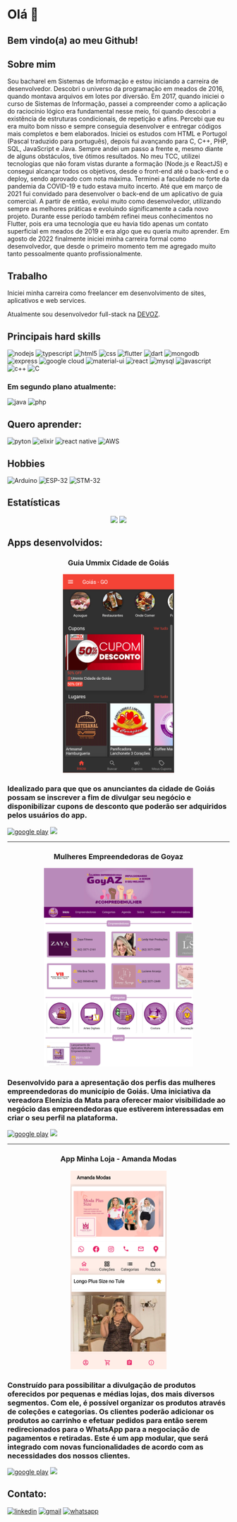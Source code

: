 # Olá 👋

## Bem vindo(a) ao meu Github!

## Sobre mim
Sou bacharel em Sistemas de Informação e estou iniciando a carreira de desenvolvedor.
Descobri o universo da programação em meados de 2016, quando montava arquivos em lotes por diversão. 
Em 2017, quando iniciei o curso de Sistemas de Informação, passei a compreender como a aplicação do raciocínio lógico era fundamental nesse meio, foi quando descobri a existência de estruturas condicionais, de repetição e afins. Percebi que eu era muito bom nisso e sempre conseguia desenvolver e entregar códigos mais completos e bem elaborados.
Iniciei os estudos com HTML e Portugol (Pascal traduzido para português), depois fui avançando para C, C++, PHP, SQL, JavaScript e Java. Sempre andei um passo a frente e, mesmo diante de alguns obstáculos, tive ótimos resultados. No meu TCC, utilizei tecnologias que não foram vistas durante a formação (Node.js e ReactJS) e consegui alcançar todos os objetivos, desde o front-end até o back-end e o deploy, sendo aprovado com nota máxima.
Terminei a faculdade no forte da pandemia da COVID-19 e tudo estava muito incerto. Até que em março de 2021 fui convidado para desenvolver o back-end de um aplicativo de guia comercial. A partir de então, evolui muito como desenvolvedor, utilizando sempre as melhores práticas e evoluindo significamente a cada novo projeto. Durante esse período também refinei meus conhecimentos no Flutter, pois era uma tecnologia que eu havia tido apenas um contato superficial em meados de 2019 e era algo que eu queria muito aprender.
Em agosto de 2022 finalmente iniciei minha carreira formal como desenvolvedor, que desde o primeiro momento tem me agregado muito tanto pessoalmente quanto profissionalmente.

## Trabalho
Iniciei minha carreira como freelancer em desenvolvimento de sites, aplicativos e web services.

Atualmente sou desenvolvedor full-stack na [DEVOZ](https://devoz.com.br/).

## Principais hard skills

![nodejs](https://img.shields.io/badge/Node.js-43853D?style=for-the-badge&logo=node.js&logoColor=white)
![typescript](https://img.shields.io/badge/TypeScript-007ACC?style=for-the-badge&logo=typescript&logoColor=white)
![html5](https://img.shields.io/badge/HTML5-E34F26?style=for-the-badge&logo=html5&logoColor=white)
![css](https://img.shields.io/badge/CSS3-1572B6?style=for-the-badge&logo=css3&logoColor=white)
![flutter](https://img.shields.io/badge/Flutter-02569B?style=for-the-badge&logo=flutter&logoColor=white)
![dart](https://img.shields.io/badge/Dart-0175C2?style=for-the-badge&logo=dart&logoColor=white)
![mongodb](https://img.shields.io/badge/MongoDB-4EA94B?style=for-the-badge&logo=mongodb&logoColor=white)
![express](https://img.shields.io/badge/Express.js-404D59?style=for-the-badge)
![google cloud](https://img.shields.io/badge/Google_Cloud-4285F4?style=for-the-badge&logo=google-cloud&logoColor=white)
![material-ui](https://img.shields.io/badge/Material--UI-0081CB?style=for-the-badge&logo=material-ui&logoColor=white)
![react](https://img.shields.io/badge/React-20232A?style=for-the-badge&logo=react&logoColor=61DAFB)
![mysql](	https://img.shields.io/badge/MySQL-00000F?style=for-the-badge&logo=mysql&logoColor=white)
![javascript](https://img.shields.io/badge/JavaScript-323330?style=for-the-badge&logo=javascript&logoColor=F7DF1E)
![c++](https://img.shields.io/badge/C%2B%2B-00599C?style=for-the-badge&logo=c%2B%2B&logoColor=white)
![C](https://img.shields.io/badge/C-00599C?style=for-the-badge&logo=c&logoColor=white)

### Em segundo plano atualmente:
![java](https://img.shields.io/badge/Java-ED8B00?style=for-the-badge&logo=java&logoColor=white)
![php](https://img.shields.io/badge/PHP-777BB4?style=for-the-badge&logo=php&logoColor=white)

## Quero aprender:

![pyton](https://img.shields.io/badge/Python-3776AB?style=for-the-badge&logo=python&logoColor=white)
![elixir](https://img.shields.io/badge/Elixir-4B275F?style=for-the-badge&logo=elixir&logoColor=white)
![react native](https://img.shields.io/badge/React_Native-20232A?style=for-the-badge&logo=react&logoColor=61DAFB)
![AWS](https://img.shields.io/badge/Amazon_AWS-232F3E?style=for-the-badge&logo=amazon-aws&logoColor=white)

## Hobbies 
![Arduino](https://img.shields.io/badge/Arduino-00979D?style=for-the-badge&logo=Arduino&logoColor=white)
![ESP-32](https://img.shields.io/badge/espressif-E7352C?style=for-the-badge&logo=espressif&logoColor=white)
![STM-32](https://img.shields.io/static/v1?label=&message=STM-32&color=blue)

## Estatísticas
<div align="center">
<img height="180em" src="https://github-readme-stats.vercel.app/api?username=leonardojribeiro&show_icons=true&theme=synthwave&locale=pt-br"/> 
<img height="180em" src="https://github-readme-stats.vercel.app/api/top-langs/?username=LeonardoJRibeiro&layout=compact&theme=synthwave&locale=pt-br"/>
</div>

## Apps desenvolvidos:
  <div align="center">

  ### Guia Ummix Cidade de Goiás
  <img src='./images/guia.png' height='450px'> 
</div>
  
  ### Idealizado para que que os anunciantes da cidade de Goiás possam se inscrever a fim de divulgar seu negócio e disponibilizar cupons de desconto que poderão ser adquiridos pelos usuários do app. 
  [![google play](https://img.shields.io/badge/Google_Play-414141?style=for-the-badge&logo=google-play&logoColor=white)](https://play.google.com/store/apps/details?id=com.ummix.guia_ummix) 
  [![](https://img.shields.io/badge/website-000000?style=for-the-badge&=&logoColor=white)](https://guiacidadedegoias.ummix.com.br/)  
<hr/> 
  <div align="center">

  ### Mulheres Empreendedoras de Goyaz
  <img src='./images/meg.png' height='450px'> 
</div>
  
  ### Desenvolvido para a apresentação dos perfis das mulheres empreendedoras do município de Goiás. Uma iniciativa da vereadora Elenízia da Mata para oferecer maior visibilidade ao negócio das empreendedoras que estiverem interessadas em criar o seu perfil na plataforma.
  [![google play](https://img.shields.io/badge/Google_Play-414141?style=for-the-badge&logo=google-play&logoColor=white)](https://play.google.com/store/apps/details?id=com.ribeiro.leonardo.empreendedorasdegoias) 
  [![](https://img.shields.io/badge/website-000000?style=for-the-badge&=&logoColor=white)](https://mulheresdegoyaz.com.br/)  

<hr/> 
  <div align="center">

  ### App Minha Loja - Amanda Modas
  <img src='./images/app_minha_loja.png' height='450px'> 
</div>
  
  ### Construído para possibilitar a divulgação de produtos oferecidos por pequenas e médias lojas, dos mais diversos segmentos. Com ele, é possível organizar os produtos através de coleções e categorias. Os clientes poderão adicionar os produtos ao carrinho e efetuar pedidos para então serem redirecionados para o WhatsApp para a negociação de pagamentos e retiradas. Este é um app modular, que será integrado com novas funcionalidades de acordo com as necessidades dos nossos clientes.
  [![google play](https://img.shields.io/badge/Google_Play-414141?style=for-the-badge&logo=google-play&logoColor=white)](https://play.google.com/store/apps/details?id=com.vilaboatech.amanda_modas) 
  [![](https://img.shields.io/badge/website-000000?style=for-the-badge&=&logoColor=white)](https://amandamodasgoias.com.br/) 
## Contato: 
 [![linkedin](	https://img.shields.io/badge/LinkedIn-0077B5?style=for-the-badge&logo=linkedin&logoColor=white)](https://www.linkedin.com/in/leonardo-jardim-ribeiro-1671981b3/)
 [![gmail](	https://img.shields.io/badge/Gmail-D14836?style=for-the-badge&logo=gmail&logoColor=white)](mailto:leonardojr410@gmail.com)
 [![whatsapp](https://img.shields.io/badge/WhatsApp-25D366?style=for-the-badge&logo=whatsapp&logoColor=white)](https://api.whatsapp.com/send/?phone=%2B5562993063269)
 
